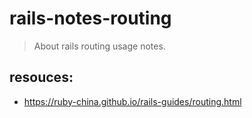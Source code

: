 # rails-notes-routing
> About rails routing usage notes.


## resouces:
+ https://ruby-china.github.io/rails-guides/routing.html